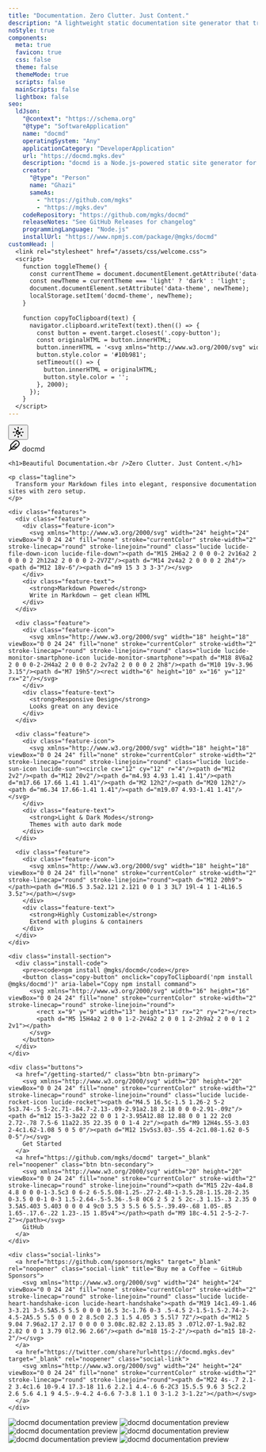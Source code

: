 ```yaml
---
title: "Documentation. Zero Clutter. Just Content."
description: "A lightweight static documentation site generator that transforms Markdown into beautiful, responsive documentation websites."
noStyle: true
components:
  meta: true
  favicon: true
  css: false
  theme: false
  themeMode: true
  scripts: false
  mainScripts: false
  lightbox: false
seo:
  ldJson:
    "@context": "https://schema.org"
    "@type": "SoftwareApplication"
    name: "docmd"
    operatingSystem: "Any"
    applicationCategory: "DeveloperApplication"
    url: "https://docmd.mgks.dev"
    description: "docmd is a Node.js-powered static site generator for Markdown documentation. It features custom containers, multiple themes, and zero client-side bloat."
    creator:
      "@type": "Person"
      name: "Ghazi"
      sameAs:
        - "https://github.com/mgks"
        - "https://mgks.dev"
    codeRepository: "https://github.com/mgks/docmd"
    releaseNotes: "See GitHub Releases for changelog"
    programmingLanguage: "Node.js"
    installUrl: "https://www.npmjs.com/package/@mgks/docmd"
customHead: |
  <link rel="stylesheet" href="/assets/css/welcome.css">
  <script>
    function toggleTheme() {
      const currentTheme = document.documentElement.getAttribute('data-theme');
      const newTheme = currentTheme === 'light' ? 'dark' : 'light';
      document.documentElement.setAttribute('data-theme', newTheme);
      localStorage.setItem('docmd-theme', newTheme);
    }
    
    function copyToClipboard(text) {
      navigator.clipboard.writeText(text).then(() => {
        const button = event.target.closest('.copy-button');
        const originalHTML = button.innerHTML;
        button.innerHTML = '<svg xmlns="http://www.w3.org/2000/svg" width="16" height="16" viewBox="0 0 24 24" fill="none" stroke="currentColor" stroke-width="2" stroke-linecap="round" stroke-linejoin="round"><polyline points="20,6 9,17 4,12"></polyline></svg>';
        button.style.color = '#10b981';
        setTimeout(() => {
          button.innerHTML = originalHTML;
          button.style.color = '';
        }, 2000);
      });
    }
  </script>
---
```


<div class="header-top">
  <button class="theme-toggle" onclick="toggleTheme()" aria-label="Toggle dark/light mode">
    <svg xmlns="http://www.w3.org/2000/svg" width="24" height="24" viewBox="0 0 24 24" fill="none" stroke="currentColor" stroke-width="2" stroke-linecap="round" stroke-linejoin="round" class="lucide lucide-sun-moon-icon lucide-sun-moon"><path d="M12 8a2.83 2.83 0 0 0 4 4 4 4 0 1 1-4-4"/><path d="M12 2v2"/><path d="M12 20v2"/><path d="m4.9 4.9 1.4 1.4"/><path d="m17.7 17.7 1.4 1.4"/><path d="M2 12h2"/><path d="M20 12h2"/><path d="m6.3 17.7-1.4 1.4"/><path d="m19.1 4.9-1.4 1.4"/></svg>
  </button>
</div>

<div class="landing-container">
  <div class="content-side">
    <div class="logo">
      <svg xmlns="http://www.w3.org/2000/svg" width="24" height="24" viewBox="0 0 24 24" fill="none" stroke="currentColor" stroke-width="2" stroke-linecap="round" stroke-linejoin="round" class="lucide lucide-feather-icon lucide-feather"><path d="M12.67 19a2 2 0 0 0 1.416-.588l6.154-6.172a6 6 0 0 0-8.49-8.49L5.586 9.914A2 2 0 0 0 5 11.328V18a1 1 0 0 0 1 1z"/><path d="M16 8 2 22"/><path d="M17.5 15H9"/></svg>
      <span class="logo-text">docmd</span>
    </div>

    <h1>Beautiful Documentation.<br />Zero Clutter. Just Content.</h1>

    <p class="tagline">
      Transform your Markdown files into elegant, responsive documentation sites with zero setup.
    </p>
    
    <div class="features">
      <div class="feature">
        <div class="feature-icon">
          <svg xmlns="http://www.w3.org/2000/svg" width="24" height="24" viewBox="0 0 24 24" fill="none" stroke="currentColor" stroke-width="2" stroke-linecap="round" stroke-linejoin="round" class="lucide lucide-file-down-icon lucide-file-down"><path d="M15 2H6a2 2 0 0 0-2 2v16a2 2 0 0 0 2 2h12a2 2 0 0 0 2-2V7Z"/><path d="M14 2v4a2 2 0 0 0 2 2h4"/><path d="M12 18v-6"/><path d="m9 15 3 3 3-3"/></svg>
        </div>
        <div class="feature-text">
          <strong>Markdown Powered</strong>
          Write in Markdown – get clean HTML
        </div>
      </div>

      <div class="feature">
        <div class="feature-icon">
          <svg xmlns="http://www.w3.org/2000/svg" width="18" height="18" viewBox="0 0 24 24" fill="none" stroke="currentColor" stroke-width="2" stroke-linecap="round" stroke-linejoin="round" class="lucide lucide-monitor-smartphone-icon lucide-monitor-smartphone"><path d="M18 8V6a2 2 0 0 0-2-2H4a2 2 0 0 0-2 2v7a2 2 0 0 0 2 2h8"/><path d="M10 19v-3.96 3.15"/><path d="M7 19h5"/><rect width="6" height="10" x="16" y="12" rx="2"/></svg>
        </div>
        <div class="feature-text">
          <strong>Responsive Design</strong>
          Looks great on any device
        </div>
      </div>

      <div class="feature">
        <div class="feature-icon">
          <svg xmlns="http://www.w3.org/2000/svg" width="18" height="18" viewBox="0 0 24 24" fill="none" stroke="currentColor" stroke-width="2" stroke-linecap="round" stroke-linejoin="round" class="lucide lucide-sun-icon lucide-sun"><circle cx="12" cy="12" r="4"/><path d="M12 2v2"/><path d="M12 20v2"/><path d="m4.93 4.93 1.41 1.41"/><path d="m17.66 17.66 1.41 1.41"/><path d="M2 12h2"/><path d="M20 12h2"/><path d="m6.34 17.66-1.41 1.41"/><path d="m19.07 4.93-1.41 1.41"/></svg>
        </div>
        <div class="feature-text">
          <strong>Light & Dark Modes</strong>
          Themes with auto dark mode
        </div>
      </div>

      <div class="feature">
        <div class="feature-icon">
          <svg xmlns="http://www.w3.org/2000/svg" width="18" height="18" viewBox="0 0 24 24" fill="none" stroke="currentColor" stroke-width="2" stroke-linecap="round" stroke-linejoin="round"><path d="M12 20h9"></path><path d="M16.5 3.5a2.121 2.121 0 0 1 3 3L7 19l-4 1 1-4L16.5 3.5z"></path></svg>
        </div>
        <div class="feature-text">
          <strong>Highly Customizable</strong>
          Extend with plugins & containers
        </div>
      </div>
    </div>

    <div class="install-section">
      <div class="install-code">
        <pre><code>npm install @mgks/docmd</code></pre>
        <button class="copy-button" onclick="copyToClipboard('npm install @mgks/docmd')" aria-label="Copy npm install command">
          <svg xmlns="http://www.w3.org/2000/svg" width="16" height="16" viewBox="0 0 24 24" fill="none" stroke="currentColor" stroke-width="2" stroke-linecap="round" stroke-linejoin="round">
            <rect x="9" y="9" width="13" height="13" rx="2" ry="2"></rect>
            <path d="M5 15H4a2 2 0 0 1-2-2V4a2 2 0 0 1 2-2h9a2 2 0 0 1 2 2v1"></path>
          </svg>
        </button>
      </div>
    </div>

    <div class="buttons">
      <a href="/getting-started/" class="btn btn-primary">
        <svg xmlns="http://www.w3.org/2000/svg" width="20" height="20" viewBox="0 0 24 24" fill="none" stroke="currentColor" stroke-width="2" stroke-linecap="round" stroke-linejoin="round" class="lucide lucide-rocket-icon lucide-rocket"><path d="M4.5 16.5c-1.5 1.26-2 5-2 5s3.74-.5 5-2c.71-.84.7-2.13-.09-2.91a2.18 2.18 0 0 0-2.91-.09z"/><path d="m12 15-3-3a22 22 0 0 1 2-3.95A12.88 12.88 0 0 1 22 2c0 2.72-.78 7.5-6 11a22.35 22.35 0 0 1-4 2z"/><path d="M9 12H4s.55-3.03 2-4c1.62-1.08 5 0 5 0"/><path d="M12 15v5s3.03-.55 4-2c1.08-1.62 0-5 0-5"/></svg>
        Get Started
      </a>
      <a href="https://github.com/mgks/docmd" target="_blank" rel="noopener" class="btn btn-secondary">
        <svg xmlns="http://www.w3.org/2000/svg" width="20" height="20" viewBox="0 0 24 24" fill="none" stroke="currentColor" stroke-width="2" stroke-linecap="round" stroke-linejoin="round"><path d="M15 22v-4a4.8 4.8 0 0 0-1-3.5c3 0 6-2 6-5.5.08-1.25-.27-2.48-1-3.5.28-1.15.28-2.35 0-3.5 0 0-1 0-3 1.5-2.64-.5-5.36-.5-8 0C6 2 5 2 5 2c-.3 1.15-.3 2.35 0 3.5A5.403 5.403 0 0 0 4 9c0 3.5 3 5.5 6 5.5-.39.49-.68 1.05-.85 1.65-.17.6-.22 1.23-.15 1.85v4"></path><path d="M9 18c-4.51 2-5-2-7-2"></path></svg>
        GitHub
      </a>
    </div>

    <div class="social-links">
      <a href="https://github.com/sponsors/mgks" target="_blank" rel="noopener" class="social-link" title="Buy me a Coffee – GitHub Sponsors">
        <svg xmlns="http://www.w3.org/2000/svg" width="24" height="24" viewBox="0 0 24 24" fill="none" stroke="currentColor" stroke-width="2" stroke-linecap="round" stroke-linejoin="round" class="lucide lucide-heart-handshake-icon lucide-heart-handshake"><path d="M19 14c1.49-1.46 3-3.21 3-5.5A5.5 5.5 0 0 0 16.5 3c-1.76 0-3 .5-4.5 2-1.5-1.5-2.74-2-4.5-2A5.5 5.5 0 0 0 2 8.5c0 2.3 1.5 4.05 3 5.5l7 7Z"/><path d="M12 5 9.04 7.96a2.17 2.17 0 0 0 0 3.08c.82.82 2.13.85 3 .07l2.07-1.9a2.82 2.82 0 0 1 3.79 0l2.96 2.66"/><path d="m18 15-2-2"/><path d="m15 18-2-2"/></svg>
      </a>
      <a href="https://twitter.com/share?url=https://docmd.mgks.dev" target="_blank" rel="noopener" class="social-link">
        <svg xmlns="http://www.w3.org/2000/svg" width="24" height="24" viewBox="0 0 24 24" fill="none" stroke="currentColor" stroke-width="2" stroke-linecap="round" stroke-linejoin="round"><path d="M22 4s-.7 2.1-2 3.4c1.6 10-9.4 17.3-18 11.6 2.2.1 4.4-.6 6-2C3 15.5.5 9.6 3 5c2.2 2.6 5.6 4.1 9 4.5-.9-4.2 4-6.6 7-3.8 1.1 0 3-1.2 3-1.2z"></path></svg>
      </a>
    </div>
  </div>
  
  <div class="preview-side">
    <div class="preview-stack">
      <div class="preview-image top">
        <img src="/assets/images/preview-light-1.webp" alt="docmd documentation preview" class="light-img" loading="lazy">
        <img src="/assets/images/preview-dark-1.webp" alt="docmd documentation preview" class="dark-img" loading="lazy">
      </div>
      <div class="preview-image middle">
        <img src="/assets/images/preview-light-2.webp" alt="docmd documentation preview" class="light-img" loading="lazy">
        <img src="/assets/images/preview-dark-2.webp" alt="docmd documentation preview" class="dark-img" loading="lazy">
      </div>
      <div class="preview-image bottom">
        <img src="/assets/images/preview-light-3.webp" alt="docmd documentation preview" class="light-img" loading="lazy">
        <img src="/assets/images/preview-dark-3.webp" alt="docmd documentation preview" class="dark-img" loading="lazy">
      </div>
    </div>
  </div>
</div>